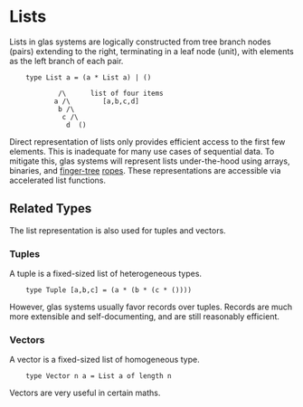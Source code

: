 # Lists

Lists in glas systems are logically constructed from tree branch nodes (pairs) extending to the right, terminating in a leaf node (unit), with elements as the left branch of each pair.

        type List a = (a * List a) | ()

                /\      list of four items
               a /\        [a,b,c,d]
                b /\
                 c /\ 
                  d  ()

Direct representation of lists only provides efficient access to the first few elements. This is inadequate for many use cases of sequential data. To mitigate this, glas systems will represent lists under-the-hood using arrays, binaries, and [finger-tree](https://en.wikipedia.org/wiki/Finger_tree) [ropes](https://en.wikipedia.org/wiki/Rope_%28data_structure%29). These representations are accessible via accelerated list functions.

## Related Types

The list representation is also used for tuples and vectors. 

### Tuples

A tuple is a fixed-sized list of heterogeneous types.

        type Tuple [a,b,c] = (a * (b * (c * ())))

However, glas systems usually favor records over tuples. Records are much more extensible and self-documenting, and are still reasonably efficient.

### Vectors

A vector is a fixed-sized list of homogeneous type.

        type Vector n a = List a of length n

Vectors are very useful in certain maths. 

